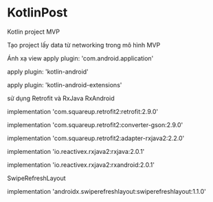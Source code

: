 # KotlinPost
Kotlin project MVP


Tạo project lấy data từ networking trong mô hình MVP 

Ánh xạ view
apply plugin: 'com.android.application'

apply plugin: 'kotlin-android'

apply plugin: 'kotlin-android-extensions'


sử dụng Retrofit và RxJava RxAndroid

implementation 'com.squareup.retrofit2:retrofit:2.9.0'

implementation 'com.squareup.retrofit2:converter-gson:2.9.0'

implementation 'com.squareup.retrofit2:adapter-rxjava2:2.2.0'

implementation 'io.reactivex.rxjava2:rxjava:2.0.1'

implementation 'io.reactivex.rxjava2:rxandroid:2.0.1'


SwipeRefreshLayout

implementation 'androidx.swiperefreshlayout:swiperefreshlayout:1.1.0'

